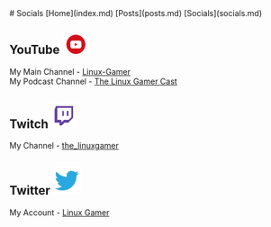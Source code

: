 <html>
<head><title>Linux-Gamer - Socials</title></head>
<body>
# Socials
[Home](index.md) [Posts](posts.md) [Socials](socials.md)

## YouTube <img src="/resources/yt.png" alt="youtube=logo" width="50"/>

My Main Channel - [Linux-Gamer](https://www.youtube.com/channel/UCbBtLFxKBpcwt85EoP0kXRg)
<br>
My Podcast Channel - [The Linux Gamer Cast](https://www.youtube.com/channel/UCwDnzR6jL9gysWn6e4VRyOw)

## Twitch <img src="/resources/twitch.png" alt="twitch-logo" width="45"/>

My Channel - [the_linuxgamer](https://twitch.tv/the_linuxgamer)

## Twitter <img src="/resources/twitter.png" alt="twitter-logo" width="50">

My Account - [Linux Gamer](https://twitter.com/The_LinuxGamer)
</body>
</html>